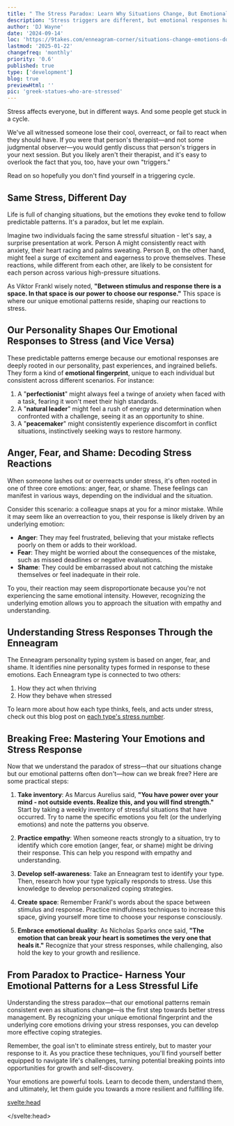 ```yaml
---
title: " The Stress Paradox: Learn Why Situations Change, But Emotional Patterns Don't"
description: 'Stress triggers are different, but emotional responses have patterns. Learn to master your emotions and navigate stressful situations.'
author: 'DJ Wayne'
date: '2024-09-14'
loc: 'https://9takes.com/enneagram-corner/situations-change-emotions-dont'
lastmod: '2025-01-22'
changefreq: 'monthly'
priority: '0.6'
published: true
type: ['development']
blog: true
previewHtml: ''
pic: 'greek-statues-who-are-stressed'
---
```


<script>
</script>

<!-- Enneagram therapy on handling stress

How to be a therapist

How to be your friendly neighborhood therapist (FNT) -->

<p class="firstLetter">Stress affects everyone, but in different ways. And some people get stuck in a cycle.</p>

We've all witnessed someone lose their cool, overreact, or fail to react when they should have. If you were that person's therapist—and not some judgmental observer—you would gently discuss that person's triggers in your next session. But you likely aren't their therapist, and it's easy to overlook the fact that you, too, have your own "triggers."

Read on so hopefully you don't find yourself in a triggering cycle.

## Same Stress, Different Day

Life is full of changing situations, but the emotions they evoke tend to follow predictable patterns. It's a paradox, but let me explain.

Imagine two individuals facing the same stressful situation - let's say, a surprise presentation at work. Person A might consistently react with anxiety, their heart racing and palms sweating. Person B, on the other hand, might feel a surge of excitement and eagerness to prove themselves. These reactions, while different from each other, are likely to be consistent for each person across various high-pressure situations.

As Viktor Frankl wisely noted, **"Between stimulus and response there is a space. In that space is our power to choose our response."** This space is where our unique emotional patterns reside, shaping our reactions to stress.

## Our Personality Shapes Our Emotional Responses to Stress (and Vice Versa)

These predictable patterns emerge because our emotional responses are deeply rooted in our personality, past experiences, and ingrained beliefs. They form a kind of **emotional fingerprint**, unique to each individual but consistent across different scenarios. For instance:

1. A "**perfectionist**" might always feel a twinge of anxiety when faced with a task, fearing it won't meet their high standards.
2. A "**natural leader**" might feel a rush of energy and determination when confronted with a challenge, seeing it as an opportunity to shine.
3. A "**peacemaker**" might consistently experience discomfort in conflict situations, instinctively seeking ways to restore harmony.

## Anger, Fear, and Shame: Decoding Stress Reactions

When someone lashes out or overreacts under stress, it's often rooted in one of three core emotions: anger, fear, or shame. These feelings can manifest in various ways, depending on the individual and the situation.

Consider this scenario: a colleague snaps at you for a minor mistake. While it may seem like an overreaction to you, their response is likely driven by an underlying emotion:

- **Anger**: They may feel frustrated, believing that your mistake reflects poorly on them or adds to their workload.
- **Fear**: They might be worried about the consequences of the mistake, such as missed deadlines or negative evaluations.
- **Shame**: They could be embarrassed about not catching the mistake themselves or feel inadequate in their role.

To you, their reaction may seem disproportionate because you're not experiencing the same emotional intensity. However, recognizing the underlying emotion allows you to approach the situation with empathy and understanding.

## Understanding Stress Responses Through the Enneagram

The Enneagram personality typing system is based on anger, fear, and shame. It identifies nine personality types formed in response to these emotions. Each Enneagram type is connected to two others:

1. How they act when thriving
2. How they behave when stressed

To learn more about how each type thinks, feels, and acts under stress, check out this blog post on <a href="/enneagram-corner/enneagram-stress-number">each type's stress number</a>.

## Breaking Free: Mastering Your Emotions and Stress Response

Now that we understand the paradox of stress—that our situations change but our emotional patterns often don't—how can we break free? Here are some practical steps:

1. **Take inventory**: As Marcus Aurelius said, **"You have power over your mind - not outside events. Realize this, and you will find strength."** Start by taking a weekly inventory of stressful situations that have occurred. Try to name the specific emotions you felt (or the underlying emotions) and note the patterns you observe.

2. **Practice empathy**: When someone reacts strongly to a situation, try to identify which core emotion (anger, fear, or shame) might be driving their response. This can help you respond with empathy and understanding.

3. **Develop self-awareness**: Take an Enneagram test to identify your type. Then, research how your type typically responds to stress. Use this knowledge to develop personalized coping strategies.

4. **Create space**: Remember Frankl's words about the space between stimulus and response. Practice mindfulness techniques to increase this space, giving yourself more time to choose your response consciously.

5. **Embrace emotional duality**: As Nicholas Sparks once said, **"The emotion that can break your heart is sometimes the very one that heals it."** Recognize that your stress responses, while challenging, also hold the key to your growth and resilience.

## From Paradox to Practice- Harness Your Emotional Patterns for a Less Stressful Life

Understanding the stress paradox—that our emotional patterns remain consistent even as situations change—is the first step towards better stress management. By recognizing your unique emotional fingerprint and the underlying core emotions driving your stress responses, you can develop more effective coping strategies.

Remember, the goal isn't to eliminate stress entirely, but to master your response to it. As you practice these techniques, you'll find yourself better equipped to navigate life's challenges, turning potential breaking points into opportunities for growth and self-discovery.

Your emotions are powerful tools. Learn to decode them, understand them, and ultimately, let them guide you towards a more resilient and fulfilling life.

<!-- Internal locus of control. -->

<!-- compartmentalization -->

<!-- <div class="iframe-container">
<iframe width="560" height="315" loading="lazy" src="https://youtube.com/shorts/8hSrpFFLmac?si=EAaavAuAcgBV5j_f" title="The Eightfold fence" frameborder="0" allow="accelerometer; autoplay; clipboard-write; encrypted-media; gyroscope; picture-in-picture; web-share" allowfullscreen></iframe>
</div> -->

<!--
eightfold fence
Purpose and Function
The Eightfold Fence serves as a mental barrier that allows individuals to:
Compartmentalize their emotions
Separate personal views from professional obligations
Maintain composure in difficult situations
Carry out duties without compromising their inner selves
Key Characteristics
Mental Retreat: It provides an internal safe space where one can retain individuality and control.
Emotional Regulation: Helps in managing feelings, especially when faced with challenging circumstances.
Duality of Behavior: Enables people to act professionally while preserving personal beliefs.
Coping Mechanism: Particularly useful for those in subordinate positions or facing adversity.
Cultural Context
The concept is deeply rooted in Japanese history and mythology:
The term originates from ancient Japanese poetry, specifically the oldest waka poem.
It's associated with the number 8, which has sacred significance in Japanese culture.
While not historically accurate, the show uses this concept to explain certain behaviors in feudal Japanese society.
Application in Shōgun
In the show, characters like Mariko, Fuji, and others demonstrate the use of the Eightfold Fence to:
Navigate complex political and social situations
Maintain dignity and inner strength in the face of hardship
Fulfill duties that may conflict with personal feelings
The Eightfold Fence is presented as a tool for maintaining sanity and composure in a society with strict hierarchies and expectations, allowing individuals to reconcile their inner selves with external demands. -->

<svelte:head>

<script type="application/ld+json">
{
  "@context": "http://schema.org",
  "@graph": [
    {
      "@type": "BlogPosting",
      "articleBody": "This article explores the stress paradox, explaining why our emotional responses remain consistent even as situations change. It delves into how personality shapes our stress reactions, discusses the core emotions of anger, fear, and shame, and introduces the Enneagram as a tool for understanding stress responses. The article provides practical steps for breaking free from emotional patterns and mastering stress management.",
      "author": {
        "@type": "Person",
        "name": "DJ Wayne",
        "sameAs": [
          "https://www.instagram.com/djwayne3/",
          "https://www.youtube.com/@djwayne3",
          "https://www.linkedin.com/in/davidtwayne/",
          "https://twitter.com/djwayne3"
        ]
      },
      "dateModified": "2025-01-22",
      "datePublished": "2024-09-14",
      "keywords": ["stress management", "emotional patterns", "Enneagram", "personality types", "stress response", "emotional intelligence", "self-awareness", "coping strategies", "mental health", "psychology"],
      "wordCount": 2200,
      "articleSection": "Enneagram",
      "url": "https://9takes.com/enneagram-corner/situations-change-emotions-dont",
      "description": "Discover why your emotional responses to stress remain consistent despite changing situations. Learn to decode your stress reactions, understand your emotional patterns, and develop effective coping strategies for a more resilient life.",
      "headline": "The Stress Paradox: Learn Why Situations Change, But Emotional Patterns Don't",
      "image": {
        "@type": "ImageObject",
        "height": 900,
        "url": "https://9takes.com/blogs/greek-statues-who-are-stressed.webp",
        "width": 900
      },
      "mainEntityOfPage": {
        "@id": "https://9takes.com/enneagram-corner/situations-change-emotions-dont",
        "@type": "WebPage"
      },
      "publisher": {
        "@type": "Organization",
        "name": "9takes",
        "logo": {
          "@type": "ImageObject",
          "url": "https://9takes.com/brand/aero.png"
        },
        "sameAs": [
          "https://www.instagram.com/9takesdotcom/",
          "https://twitter.com/9takesdotcom"
        ]
      }
    },
    {
      "@type": "FAQPage",
      "mainEntity": [
        {
          "@type": "Question",
          "acceptedAnswer": {
            "@type": "Answer",
            "text": "The stress paradox refers to the phenomenon where our emotional responses to stress remain consistent even as situations change. This occurs because our reactions are shaped by our personality, past experiences, and ingrained beliefs, forming a unique 'emotional fingerprint'."
          },
          "name": "What is the stress paradox?"
        },
        {
          "@type": "Question",
          "acceptedAnswer": {
            "@type": "Answer",
            "text": "The three core emotions behind stress reactions are anger, fear, and shame. These emotions often drive our responses to stressful situations, even when we're not consciously aware of them."
          },
          "name": "What are the core emotions behind stress reactions?"
        },
        {
          "@type": "Question",
          "acceptedAnswer": {
            "@type": "Answer",
            "text": "The Enneagram is a personality typing system that identifies nine personality types based on core motivations and fears. In the context of stress management, it can help individuals understand their typical stress responses and develop more effective coping strategies."
          },
          "name": "How can the Enneagram help in understanding stress responses?"
        },
        {
          "@type": "Question",
          "acceptedAnswer": {
            "@type": "Answer",
            "text": "To break free from emotional patterns, you can: 1) Take inventory of your stress reactions, 2) Practice empathy towards others' stress responses, 3) Develop self-awareness through personality typing, 4) Create space between stimulus and response, and 5) Embrace the duality of emotions as both challenges and opportunities for growth."
          },
          "name": "How can one break free from consistent emotional patterns in response to stress?"
        }
      ]
    }
  ]
}
</script>

</svelte:head>

<style lang="scss">
</style>
